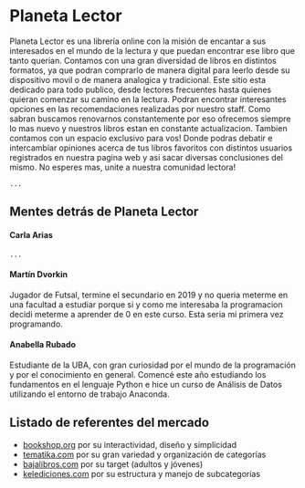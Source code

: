 # Planeta Lector

Planeta Lector es una librería online con la misión de encantar a sus interesados en el mundo de la lectura y que puedan encontrar ese libro que tanto querian. Contamos con una gran diversidad de libros en distintos formatos, ya que podran comprarlo de manera digital para leerlo desde su dispositivo movil o de manera analogica y tradicional.
 Este sitio esta dedicado para todo publico, desde lectores frecuentes hasta quienes quieran comenzar su camino en la lectura. Podran encontrar interesantes opciones en las recomendaciones realizadas por nuestro staff. Como sabran buscamos renovarnos constantemente por eso ofrecemos siempre lo mas nuevo y nuestros libros estan en constante actualizacion.
 Tambien contamos con un espacio exclusivo para vos! Donde podras debatir e intercambiar opiniones acerca de tus libros favoritos con distintos usuarios registrados en nuestra pagina web y asi sacar diversas conclusiones del mismo. 
 No esperes mas, unite a nuestra comunidad lectora!

    ...

## Mentes detrás de Planeta Lector

#### Carla Arias
    ...

#### Martín Dvorkin
Jugador de Futsal, termine el secundario en 2019 y no queria meterme en una facultad a estudiar porque si y como me interesaba la programacion decidi meterme a aprender de 0 en este curso. Esta seria mi primera vez programando.


#### Anabella Rubado
Estudiante de la UBA, con gran curiosidad por el mundo de la programación y por el conocimiento en general. Comencé este año estudiando los fundamentos en el lenguaje Python e hice un curso de Análisis de Datos utilizando el entorno de trabajo Anaconda.

## Listado de referentes del mercado
 * [bookshop.org](https://bookshop.org/) por su interactividad, diseño y simplicidad
 * [tematika.com](https://www.tematika.com/) por su gran variedad y organización de categorías
 * [bajalibros.com](https://www.bajalibros.com/AR?frstPGI3R=aHR0cHM6Ly93d3cuZ29vZ2xlLmNvbS8=) por su target (adultos y jóvenes)
 * [kelediciones.com](https://www.kelediciones.com/) por su estructura y manejo de subcategorías
